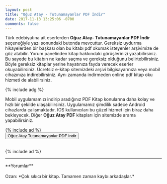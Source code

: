 ```yaml
---
layout: post
title: "Oğuz Atay - Tutunamayanlar PDF İndir"
date: 2017-11-13 13:25:06 -0700
comments: false
---
```


<p>Türk edebiyatına ait eserlerden <strong>Oğuz Atay- Tutunamayanlar PDF İndir</strong> seçeneğiyle yazı sonundaki butonda mevcuttur. Gereksiz uydurma hikayelerden bir başkası olan bu kitabı pdf okumak isteyenler arşivimize de göz atabilir. Yorum panelinden kitap hakkındaki görüşlerinizi yazabilirsiniz. Bu sayede bu kitabın ne kadar saçma ve gereksiz olduğunu belirtebilirsiniz. Böyle gereksiz kitaplar yerine hayatınıza fayda verecek eserler okuyabilirsiniz. Ücretsiz e-kitap sitemizdeki arşivi bilgisayarınıza veya mobil cihazınıza indirebilirsiniz. Aynı zamanda indirmeden online pdf kitap oku hizmeti de alabilirsiniz. </p>

{% include adg %}
<p>
Mobil uygulamamızı indirip aradığınız PDF Kitap konularına daha kolay ve hızlı bir şekilde ulaşabilirsiniz. Uygulamamız şimdilik sadece Android cihazlarda çalışmaktadır. IOS kullanıcıları bu güzel hizmet için biraz daha bekleyecek. Diğer <strong>Oğuz Atay PDF</strong> kitapları için sitemizde arama yapabilirsiniz.
</p>
{% include ad %}
<form><button type="submit" class="btn btn-success">Oğuz Atay Tutunamayanlar PDF İndir</button></form>
<br/>
{% include ad %}
<hr>
**Yorumlar**<br/><br/>
Ozan: *Çok sıkıcı bir kitap. Tamamen zaman kaybı arkadaşlar.*

